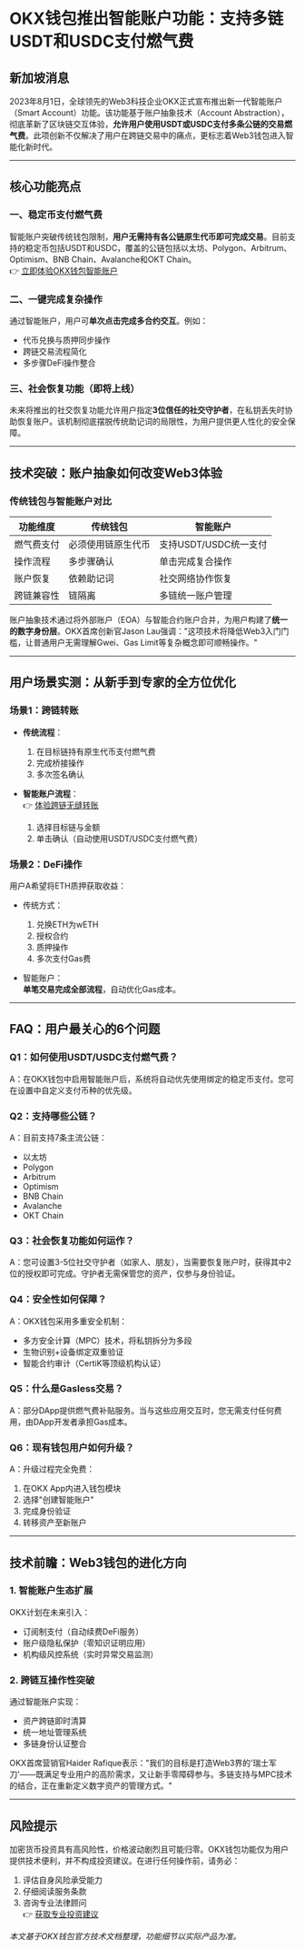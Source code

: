 # OKX钱包推出智能账户功能：支持多链USDT和USDC支付燃气费

## 新加坡消息  
2023年8月1日，全球领先的Web3科技企业OKX正式宣布推出新一代智能账户（Smart Account）功能。该功能基于账户抽象技术（Account Abstraction），彻底革新了区块链交互体验，**允许用户使用USDT或USDC支付多条公链的交易燃气费**。此项创新不仅解决了用户在跨链交易中的痛点，更标志着Web3钱包进入智能化新时代。

---

## 核心功能亮点  

### 一、稳定币支付燃气费  
智能账户突破传统钱包限制，**用户无需持有各公链原生代币即可完成交易**。目前支持的稳定币包括USDT和USDC，覆盖的公链包括以太坊、Polygon、Arbitrum、Optimism、BNB Chain、Avalanche和OKT Chain。  
👉 [立即体验OKX钱包智能账户](https://bit.ly/okx_welcome)  

### 二、一键完成复杂操作  
通过智能账户，用户可**单次点击完成多合约交互**。例如：  
- 代币兑换与质押同步操作  
- 跨链交易流程简化  
- 多步骤DeFi操作整合  

### 三、社会恢复功能（即将上线）  
未来将推出的社交恢复功能允许用户指定**3位信任的社交守护者**，在私钥丢失时协助恢复账户。该机制彻底摆脱传统助记词的局限性，为用户提供更人性化的安全保障。

---

## 技术突破：账户抽象如何改变Web3体验  

### 传统钱包与智能账户对比  

| 功能维度       | 传统钱包               | 智能账户               |
|----------------|------------------------|------------------------|
| 燃气费支付     | 必须使用链原生代币     | 支持USDT/USDC统一支付  |
| 操作流程       | 多步骤确认             | 单击完成复合操作       |
| 账户恢复       | 依赖助记词             | 社交网络协作恢复       |
| 跨链兼容性     | 链隔离                 | 多链统一账户管理       |

账户抽象技术通过将外部账户（EOA）与智能合约账户合并，为用户构建了**统一的数字身份层**。OKX首席创新官Jason Lau强调："这项技术将降低Web3入门门槛，让普通用户无需理解Gwei、Gas Limit等复杂概念即可顺畅操作。"

---

## 用户场景实测：从新手到专家的全方位优化  

### 场景1：跨链转账  
- **传统流程**：  
  1. 在目标链持有原生代币支付燃气费  
  2. 完成桥接操作  
  3. 多次签名确认  

- **智能账户流程**：  
  👉 [体验跨链无缝转账](https://bit.ly/okx_welcome)  
  1. 选择目标链与金额  
  2. 单击确认（自动使用USDT/USDC支付燃气费）  

### 场景2：DeFi操作  
用户A希望将ETH质押获取收益：  
- 传统方式：  
  1. 兑换ETH为wETH  
  2. 授权合约  
  3. 质押操作  
  4. 多次支付Gas费  

- 智能账户：  
  **单笔交易完成全部流程**，自动优化Gas成本。

---

## FAQ：用户最关心的6个问题  

### Q1：如何使用USDT/USDC支付燃气费？  
A：在OKX钱包中启用智能账户后，系统将自动优先使用绑定的稳定币支付。您可在设置中自定义支付币种的优先级。

### Q2：支持哪些公链？  
A：目前支持7条主流公链：  
- 以太坊  
- Polygon  
- Arbitrum  
- Optimism  
- BNB Chain  
- Avalanche  
- OKT Chain  

### Q3：社会恢复功能如何运作？  
A：您可设置3-5位社交守护者（如家人、朋友），当需要恢复账户时，获得其中2位的授权即可完成。守护者无需保管您的资产，仅参与身份验证。

### Q4：安全性如何保障？  
A：OKX钱包采用多重安全机制：  
- 多方安全计算（MPC）技术，将私钥拆分为多段  
- 生物识别+设备绑定双重验证  
- 智能合约审计（CertiK等顶级机构认证）  

### Q5：什么是Gasless交易？  
A：部分DApp提供燃气费补贴服务。当与这些应用交互时，您无需支付任何费用，由DApp开发者承担Gas成本。

### Q6：现有钱包用户如何升级？  
A：升级过程完全免费：  
1. 在OKX App内进入钱包模块  
2. 选择"创建智能账户"  
3. 完成身份验证  
4. 转移资产至新账户  

---

## 技术前瞻：Web3钱包的进化方向  

### 1. 智能账户生态扩展  
OKX计划在未来引入：  
- 订阅制支付（自动续费DeFi服务）  
- 账户级隐私保护（零知识证明应用）  
- 机构级风控系统（实时异常交易监测）  

### 2. 跨链互操作性突破  
通过智能账户实现：  
- 资产跨链即时清算  
- 统一地址管理系统  
- 多链身份认证整合  

OKX首席营销官Haider Rafique表示："我们的目标是打造Web3界的'瑞士军刀'——既满足专业用户的高阶需求，又让新手零障碍参与。多链支持与MPC技术的结合，正在重新定义数字资产的管理方式。"

---

## 风险提示  
加密货币投资具有高风险性，价格波动剧烈且可能归零。OKX钱包功能仅为用户提供技术便利，并不构成投资建议。在进行任何操作前，请务必：  
1. 评估自身风险承受能力  
2. 仔细阅读服务条款  
3. 咨询专业法律顾问  
👉 [获取专业投资建议](https://bit.ly/okx_welcome)  

*本文基于OKX钱包官方技术文档整理，功能细节以实际产品为准。*